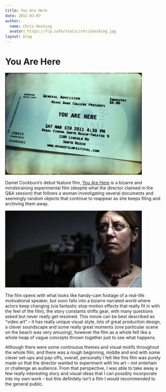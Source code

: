 ```yaml
---
title: You Are Here
date: 2011-03-07
author:
  name: Chris Hocking
  avatar: https://fcp.cafe/static/chrishocking.jpg
layout: blog
---
```

# You Are Here

![](/static/blog/2011-03-youarehere1.jpg "youarehere")

Daniel Cockburn’s debut feature film, [You Are Here](http://www.imdb.com/title/tt1288411/ "IMDB") is a bizarre and mindstraining experimental film (despite what the director claimed in the Q&A session) that follows a woman investigating several documents and seemingly random objects that continue to reappear as she keeps filing and archiving them away.

![](/static/blog/2011-03-youarehere_frame.jpg "youarehere_frame")

The film opens with what looks like handy-cam footage of a real-life motivational speaker, but soon falls into a bizarre narrated world where actors keep changing (via fantastic stop-motion effects that really fit in with the feel of the film), the story constants shifts gear, with many questions asked but never really get resolved. This movie can be best described as “video art” – it has really unique visual style, lots of great production design, a clever soundscape and some really great moments (one particular scene on the beach was very amusing), however the film as a whole felt like a whole heap of vague concepts thrown together just to see what happens.

Although there were some continuous themes and visual motifs throughout the whole film, and there was a rough beginning, middle and end with some clever set-ups and pay-offs, overall, personally I felt like this film was purely made so that the director wanted to experiment with his art – not entertain or challenge an audience. From that perspective, I was able to take away a few really interesting story and visual ideas that I can possibly incorporate into my own work – but this definitely isn’t a film I would recommended to the general public.